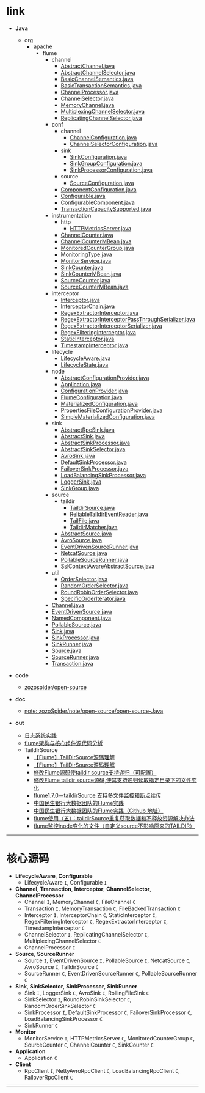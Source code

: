
# link

- __Java__
  - org
    - apache
      - flume
        - channel
          - [AbstractChannel.java](https://github.com/zozospider/note/blob/master/open-source/Java/org/apache/flume/channel/AbstractChannel.java)
          - [AbstractChannelSelector.java](https://github.com/zozospider/note/blob/master/open-source/Java/org/apache/flume/channel/AbstractChannelSelector.java)
          - [BasicChannelSemantics.java](https://github.com/zozospider/note/blob/master/open-source/Java/org/apache/flume/channel/BasicChannelSemantics.java)
          - [BasicTransactionSemantics.java](https://github.com/zozospider/note/blob/master/open-source/Java/org/apache/flume/channel/BasicTransactionSemantics.java)
          - [ChannelProcessor.java](https://github.com/zozospider/note/blob/master/open-source/Java/org/apache/flume/channel/ChannelProcessor.java)
          - [ChannelSelector.java](https://github.com/zozospider/note/blob/master/open-source/Java/org/apache/flume/channel/ChannelSelector.java)
          - [MemoryChannel.java](https://github.com/zozospider/note/blob/master/open-source/Java/org/apache/flume/channel/MemoryChannel.java)
          - [MultiplexingChannelSelector.java](https://github.com/zozospider/note/blob/master/open-source/Java/org/apache/flume/channel/MultiplexingChannelSelector.java)
          - [ReplicatingChannelSelector.java](https://github.com/zozospider/note/blob/master/open-source/Java/org/apache/flume/channel/ReplicatingChannelSelector.java)
        - conf
          - channel
            - [ChannelConfiguration.java](https://github.com/zozospider/note/blob/master/open-source/Java/org/apache/flume/conf/channel/ChannelConfiguration.java)
            - [ChannelSelectorConfiguration.java](https://github.com/zozospider/note/blob/master/open-source/Java/org/apache/flume/conf/channel/ChannelSelectorConfiguration.java)
          - sink
            - [SinkConfiguration.java](https://github.com/zozospider/note/blob/master/open-source/Java/org/apache/flume/conf/sink/SinkConfiguration.java)
            - [SinkGroupConfiguration.java](https://github.com/zozospider/note/blob/master/open-source/Java/org/apache/flume/conf/sink/SinkGroupConfiguration.java)
            - [SinkProcessorConfiguration.java](https://github.com/zozospider/note/blob/master/open-source/Java/org/apache/flume/conf/sink/SinkProcessorConfiguration.java)
          - source
            - [SourceConfiguration.java](https://github.com/zozospider/note/blob/master/open-source/Java/org/apache/flume/conf/source/SourceConfiguration.java)
          - [ComponentConfiguration.java](https://github.com/zozospider/note/blob/master/open-source/Java/org/apache/flume/conf/ComponentConfiguration.java)
          - [Configurable.java](https://github.com/zozospider/note/blob/master/open-source/Java/org/apache/flume/conf/Configurable.java)
          - [ConfigurableComponent.java](https://github.com/zozospider/note/blob/master/open-source/Java/org/apache/flume/conf/ConfigurableComponent.java)
          - [TransactionCapacitySupported.java](https://github.com/zozospider/note/blob/master/open-source/Java/org/apache/flume/conf/TransactionCapacitySupported.java)
        - instrumentation
          - http
            - [HTTPMetricsServer.java](https://github.com/zozospider/note/blob/master/open-source/Java/org/apache/flume/instrumentation/http/HTTPMetricsServer.java)
          - [ChannelCounter.java](https://github.com/zozospider/note/blob/master/open-source/Java/org/apache/flume/instrumentation/ChannelCounter.java)
          - [ChannelCounterMBean.java](https://github.com/zozospider/note/blob/master/open-source/Java/org/apache/flume/instrumentation/ChannelCounterMBean.java)
          - [MonitoredCounterGroup.java](https://github.com/zozospider/note/blob/master/open-source/Java/org/apache/flume/instrumentation/MonitoredCounterGroup.java)
          - [MonitoringType.java](https://github.com/zozospider/note/blob/master/open-source/Java/org/apache/flume/instrumentation/MonitoringType.java)
          - [MonitorService.java](https://github.com/zozospider/note/blob/master/open-source/Java/org/apache/flume/instrumentation/MonitorService.java)
          - [SinkCounter.java](https://github.com/zozospider/note/blob/master/open-source/Java/org/apache/flume/instrumentation/SinkCounter.java)
          - [SinkCounterMBean.java](https://github.com/zozospider/note/blob/master/open-source/Java/org/apache/flume/instrumentation/SinkCounterMBean.java)
          - [SourceCounter.java](https://github.com/zozospider/note/blob/master/open-source/Java/org/apache/flume/instrumentation/SourceCounter.java)
          - [SourceCounterMBean.java](https://github.com/zozospider/note/blob/master/open-source/Java/org/apache/flume/instrumentation/SourceCounterMBean.java)
        - interceptor
          - [Interceptor.java](https://github.com/zozospider/note/blob/master/open-source/Java/org/apache/flume/interceptor/Interceptor.java)
          - [InterceptorChain.java](https://github.com/zozospider/note/blob/master/open-source/Java/org/apache/flume/interceptor/InterceptorChain.java)
          - [RegexExtractorInterceptor.java](https://github.com/zozospider/note/blob/master/open-source/Java/org/apache/flume/interceptor/RegexExtractorInterceptor.java)
          - [RegexExtractorInterceptorPassThroughSerializer.java](https://github.com/zozospider/note/blob/master/open-source/Java/org/apache/flume/interceptor/RegexExtractorInterceptorPassThroughSerializer.java)
          - [RegexExtractorInterceptorSerializer.java](https://github.com/zozospider/note/blob/master/open-source/Java/org/apache/flume/interceptor/RegexExtractorInterceptorSerializer.java)
          - [RegexFilteringInterceptor.java](https://github.com/zozospider/note/blob/master/open-source/Java/org/apache/flume/interceptor/RegexFilteringInterceptor.java)
          - [StaticInterceptor.java](https://github.com/zozospider/note/blob/master/open-source/Java/org/apache/flume/interceptor/StaticInterceptor.java)
          - [TimestampInterceptor.java](https://github.com/zozospider/note/blob/master/open-source/Java/org/apache/flume/interceptor/TimestampInterceptor.java)
        - lifecycle
          - [LifecycleAware.java](https://github.com/zozospider/note/blob/master/open-source/Java/org/apache/flume/lifecycle/LifecycleAware.java)
          - [LifecycleState.java](https://github.com/zozospider/note/blob/master/open-source/Java/org/apache/flume/lifecycle/LifecycleState.java)
        - node
          - [AbstractConfigurationProvider.java](https://github.com/zozospider/note/blob/master/open-source/Java/org/apache/flume/node/AbstractConfigurationProvider.java)
          - [Application.java](https://github.com/zozospider/note/blob/master/open-source/Java/org/apache/flume/node/Application.java)
          - [ConfigurationProvider.java](https://github.com/zozospider/note/blob/master/open-source/Java/org/apache/flume/node/ConfigurationProvider.java)
          - [FlumeConfiguration.java](https://github.com/zozospider/note/blob/master/open-source/Java/org/apache/flume/node/FlumeConfiguration.java)
          - [MaterializedConfiguration.java](https://github.com/zozospider/note/blob/master/open-source/Java/org/apache/flume/node/MaterializedConfiguration.java)
          - [PropertiesFileConfigurationProvider.java](https://github.com/zozospider/note/blob/master/open-source/Java/org/apache/flume/node/PropertiesFileConfigurationProvider.java)
          - [SimpleMaterializedConfiguration.java](https://github.com/zozospider/note/blob/master/open-source/Java/org/apache/flume/node/SimpleMaterializedConfiguration.java)
        - sink
          - [AbstractRpcSink.java](https://github.com/zozospider/note/blob/master/open-source/Java/org/apache/flume/sink/AbstractRpcSink.java)
          - [AbstractSink.java](https://github.com/zozospider/note/blob/master/open-source/Java/org/apache/flume/sink/AbstractSink.java)
          - [AbstractSinkProcessor.java](https://github.com/zozospider/note/blob/master/open-source/Java/org/apache/flume/sink/AbstractSinkProcessor.java)
          - [AbstractSinkSelector.java](https://github.com/zozospider/note/blob/master/open-source/Java/org/apache/flume/sink/AbstractSinkSelector.java)
          - [AvroSink.java](https://github.com/zozospider/note/blob/master/open-source/Java/org/apache/flume/sink/AvroSink.java)
          - [DefaultSinkProcessor.java](https://github.com/zozospider/note/blob/master/open-source/Java/org/apache/flume/sink/DefaultSinkProcessor.java)
          - [FailoverSinkProcessor.java](https://github.com/zozospider/note/blob/master/open-source/Java/org/apache/flume/sink/FailoverSinkProcessor.java)
          - [LoadBalancingSinkProcessor.java](https://github.com/zozospider/note/blob/master/open-source/Java/org/apache/flume/sink/LoadBalancingSinkProcessor.java)
          - [LoggerSink.java](https://github.com/zozospider/note/blob/master/open-source/Java/org/apache/flume/sink/LoggerSink.java)
          - [SinkGroup.java](https://github.com/zozospider/note/blob/master/open-source/Java/org/apache/flume/sink/SinkGroup.java)
        - source
          - taildir
            - [TaildirSource.java](https://github.com/zozospider/note/blob/master/open-source/Java/org/apache/flume/source/taildir/TaildirSource.java)
            - [ReliableTaildirEventReader.java](https://github.com/zozospider/note/blob/master/open-source/Java/org/apache/flume/source/taildir/ReliableTaildirEventReader.java)
            - [TailFile.java](https://github.com/zozospider/note/blob/master/open-source/Java/org/apache/flume/source/taildir/TailFile.java)
            - [TaildirMatcher.java](https://github.com/zozospider/note/blob/master/open-source/Java/org/apache/flume/source/taildir/TaildirMatcher.java)
          - [AbstractSource.java](https://github.com/zozospider/note/blob/master/open-source/Java/org/apache/flume/source/AbstractSource.java)
          - [AvroSource.java](https://github.com/zozospider/note/blob/master/open-source/Java/org/apache/flume/source/AvroSource.java)
          - [EventDrivenSourceRunner.java](https://github.com/zozospider/note/blob/master/open-source/Java/org/apache/flume/source/EventDrivenSourceRunner.java)
          - [NetcatSource.java](https://github.com/zozospider/note/blob/master/open-source/Java/org/apache/flume/source/NetcatSource.java)
          - [PollableSourceRunner.java](https://github.com/zozospider/note/blob/master/open-source/Java/org/apache/flume/source/PollableSourceRunner.java)
          - [SslContextAwareAbstractSource.java](https://github.com/zozospider/note/blob/master/open-source/Java/org/apache/flume/source/SslContextAwareAbstractSource.java)
        - util
          - [OrderSelector.java](https://github.com/zozospider/note/blob/master/open-source/Java/org/apache/flume/util/OrderSelector.java)
          - [RandomOrderSelector.java](https://github.com/zozospider/note/blob/master/open-source/Java/org/apache/flume/util/RandomOrderSelector.java)
          - [RoundRobinOrderSelector.java](https://github.com/zozospider/note/blob/master/open-source/Java/org/apache/flume/util/RoundRobinOrderSelector.java)
          - [SpecificOrderIterator.java](https://github.com/zozospider/note/blob/master/open-source/Java/org/apache/flume/util/SpecificOrderIterator.java)
        - [Channel.java](https://github.com/zozospider/note/blob/master/open-source/Java/org/apache/flume/Channel.java)
        - [EventDrivenSource.java](https://github.com/zozospider/note/blob/master/open-source/Java/org/apache/flume/EventDrivenSource.java)
        - [NamedComponent.java](https://github.com/zozospider/note/blob/master/open-source/Java/org/apache/flume/NamedComponent.java)
        - [PollableSource.java](https://github.com/zozospider/note/blob/master/open-source/Java/org/apache/flume/PollableSource.java)
        - [Sink.java](https://github.com/zozospider/note/blob/master/open-source/Java/org/apache/flume/Sink.java)
        - [SinkProcessor.java](https://github.com/zozospider/note/blob/master/open-source/Java/org/apache/flume/SinkProcessor.java)
        - [SinkRunner.java](https://github.com/zozospider/note/blob/master/open-source/Java/org/apache/flume/SinkRunner.java)
        - [Source.java](https://github.com/zozospider/note/blob/master/open-source/Java/org/apache/flume/Source.java)
        - [SourceRunner.java](https://github.com/zozospider/note/blob/master/open-source/Java/org/apache/flume/SourceRunner.java)
        - [Transaction.java](https://github.com/zozospider/note/blob/master/open-source/Java/org/apache/flume/Transaction.java)

- __code__
  - [zozospider/open-source](https://github.com/zozospider/open-source)

- __doc__
  - [note: zozoSpider/note/open-source/open-source-Java](https://github.com/zozospider/note/blob/master/open-source/open-source-Java.md)

- __out__
  - [日志系统实践](http://www.yoonper.com/index.php)
  - [flume架构与核心组件源代码分析](https://blog.csdn.net/HarderXin/article/details/74191460)
  - TaildirSource
    - [【Flume】TailDirSource源碼理解](https://www.twblogs.net/a/5b957a7c2b717750bda476b6)
    - [【Flume】TailDirSource源码理解](https://blog.51cto.com/10120275/2050827)
    - [修改Flume源码使taildir source支持递归（可配置）](https://segmentfault.com/a/1190000019551664)
    - [修改Flume taildir source源码,使其支持递归读取指定目录下的文件变化](https://github.com/yx1319250478/Flume-taildir-source)
    - [flume1.7.0－taildirSource 支持多文件监控和断点续传](https://unordered.org/timelines/59cd596c3c001000)
    - [中国民生银行大数据团队的Flume实践](https://juejin.im/post/5a22b1c76fb9a045167d00f0)
    - [中国民生银行大数据团队的Flume实践（Github 地址）](https://github.com/tinawenqiao/flume/tree/trunk-cmbc)
    - [flume使用（五）：taildirSource重复获取数据和不释放资源解决办法](https://blog.csdn.net/maoyuanming0806/article/details/79391657)
    - [flume监控inode变化的文件（自定义source不影响原来的TAILDIR）](https://www.jianshu.com/p/7f74dbd45fd2)

---

# 核心源码

  * __LifecycleAware__, __Configurable__
    * LifecycleAware `I`, Configurable `I`
  * __Channel__, __Transaction__, __Interceptor__, __ChannelSelector__, __ChannelProcessor__
    * Channel `I`, MemoryChannel `C`, FileChannel `C`
    * Transaction `I`, MemoryTransaction `C`, FileBackedTransaction `C`
    * Interceptor `I`, InterceptorChain `C`, StaticInterceptor `C`, RegexFilteringInterceptor `C`, RegexExtractorInterceptor `C`, TimestampInterceptor `C`
    * ChannelSelector `I`, ReplicatingChannelSelector `C`, MultiplexingChannelSelector `C`
    * ChannelProcessor `C`
  * __Source__, __SourceRunner__
    * Source `I`, EventDrivenSource `I`, PollableSource `I`, NetcatSource `C`, AvroSource `C`, TaildirSource `C`
    * SourceRunner `C`, EventDrivenSourceRunner `C`, PollableSourceRunner `C`
  * __Sink__, __SinkSelector__, __SinkProcessor__, __SinkRunner__
    * Sink `I`, LoggerSink `C`, AvroSink `C`, RollingFileSInk `C`
    * SinkSelector `I`, RoundRobinSinkSelector `C`, RandomOrderSinkSelector `C`
    * SinkProcessor `I`, DefaultSinkProcessor `C`, FailoverSinkProcessor `C`, LoadBalancingSinkProcessor `C`
    * SinkRunner `C`
  * __Monitor__
    * MonitorService `I`, HTTPMetricsServer `C`, MonitoredCounterGroup `C`, SourceCounter `C`, ChannelCounter `C`, SinkCounter `C`
  * __Application__
    * Application `C`
  * __Client__
    * RpcClient `I`, NettyAvroRpcClient `C`, LoadBalancingRpcClient `C`, FailoverRpcClient `C`

---
